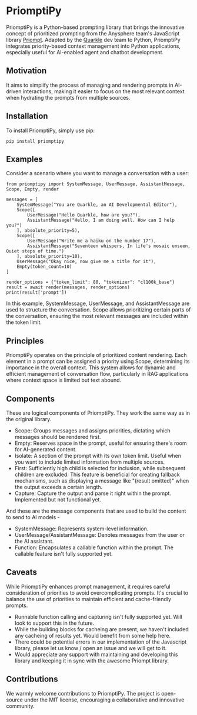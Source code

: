 # PriomptiPy

PriomptiPy is a Python-based prompting library that brings the innovative concept of prioritized prompting from the Anysphere team's JavaScript library [Priompt](https://github.com/anysphere/priompt). Adapted by the [Quarkle](https://quarkle.ai) dev team to Python, PriomptiPy integrates priority-based context management into Python applications, especially useful for AI-enabled agent and chatbot development.

## Motivation

It aims to simplify the process of managing and rendering prompts in AI-driven interactions, making it easier to focus on the most relevant context when hydrating the prompts from multiple sources.

## Installation

To install PriomptiPy, simply use pip:

```
pip install priomptipy
```

## Examples

Consider a scenario where you want to manage a conversation with a user:

```
from priomptipy import SystemMessage, UserMessage, AssistantMessage, Scope, Empty, render

messages = [
    SystemMessage("You are Quarkle, an AI Developmental Editor"),
    Scope([
        UserMessage("Hello Quarkle, how are you?"),
        AssistantMessage("Hello, I am doing well. How can I help you?")
    ], absolute_priority=5),
    Scope([
        UserMessage("Write me a haiku on the number 17"),
        AssistantMessage("Seventeen whispers, In life's mosaic unseen, Quiet steps of time.")
    ], absolute_priority=10),
    UserMessage("Okay nice, now give me a title for it"),
    Empty(token_count=10)
]

render_options = {"token_limit": 80, "tokenizer": "cl100k_base"}
result = await render(messages, render_options)
print(result['prompt'])
```

In this example, SystemMessage, UserMessage, and AssistantMessage are used to structure the conversation. Scope allows prioritizing certain parts of the conversation, ensuring the most relevant messages are included within the token limit.

## Principles

PriomptiPy operates on the principle of prioritized content rendering. Each element in a prompt can be assigned a priority using Scope, determining its importance in the overall context. This system allows for dynamic and efficient management of conversation flow, particularly in RAG applications where context space is limited but text abound.

## Components

These are logical components of PriomptiPy. They work the same way as in the original library.

- Scope: Groups messages and assigns priorities, dictating which messages should be rendered first.
- Empty: Reserves space in the prompt, useful for ensuring there's room for AI-generated content.
- Isolate: A section of the prompt with its own token limit. Useful when you want to include limited information from multiple sources.
- First: Sufficiently high child is selected for inclusion, while subsequent children are excluded. This feature is beneficial for creating fallback mechanisms, such as displaying a message like "(result omitted)" when the output exceeds a certain length.
- Capture: Capture the output and parse it right within the prompt. Implemented but not functional yet.

And these are the message components that are used to build the content to send to AI models -

- SystemMessage: Represents system-level information.
- UserMessage/AssistantMessage: Denotes messages from the user or the AI assistant.
- Function: Encapsulates a callable function within the prompt. The callable feature isn't fully supported yet.

## Caveats

While PriomptiPy enhances prompt management, it requires careful consideration of priorities to avoid overcomplicating prompts. It's crucial to balance the use of priorities to maintain efficient and cache-friendly prompts.

- Runnable function calling and capturing isn't fully supported yet. Will look to support this in the future.
- While the building blocks for cacheing are present, we haven't included any cacheing of results yet. Would benefit from some help here.
- There could be potential errors in our implementation of the Javascript library, please let us know / open an issue and we will get to it.
- Would appreciate any support with maintaining and developing this library and keeping it in sync with the awesome Priompt library.

## Contributions

We warmly welcome contributions to PriomptiPy. The project is open-source under the MIT license, encouraging a collaborative and innovative community.
